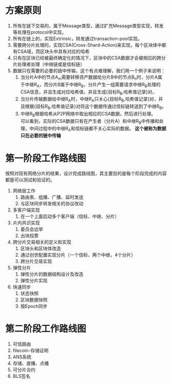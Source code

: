 

# 方案原则
1. 所有在链下交易的，属于Message类型，通过扩充Message类型实现，转发等处理在protocol中实现。
2. 所有在链上的，实现Extrinsic，转发通过transaction-pool实现。
3. 需要跨分片处理的，实现CSA(Cross-Shard-Action)来实现，每个区块体中都有CSA域，而区块头中具有对应的哈希
4. 只有在区块已经被最终确定化的情况下，区块中的CSA数据才会被相应的跨分片处理者处理（中继链或是信标链）
5. 数据只在需要的必要的链中传输，这个有点难理解，我们用一个例子来说明：
   1. 当分片A中的节点A<sub>m</sub>需要转移资产数据给分片B中的节点B<sub>n</sub>时，分片A属于中继R<sub>A</sub>，而分片B属于中继R<sub>B</sub>，分片产生一组需要请求中继R<sub>B</sub>处理的CSA信息，并且生成对应哈希值，并且生成{目标R<sub>B</sub>,哈希值记录}对。 
   2. 当分片传输数据给中继R<sub>A</sub>时，中继R<sub>A</sub>只关心{目标R<sub>B</sub>,哈希值记录}对，并且根据{目标R<sub>B</sub>,哈希值记录}对将这个数据传通过信标链转送到了中继R<sub>B</sub>。
   3. 中继R<sub>B</sub>根据哈希从P2P网络中取出相应的CSA数据，然后进行处理。  
   可以看到，实际的CSA数据只有在产生者（分片A）和中继R<sub>B</sub>中传播和处理，中间过程中的中继R<sub>A</sub>和信标链都不关心实际的数据。 
   **这个被称为数据只在必要的链中传输**


# 第一阶段工作路线图
按照对现有网络分片的结果，设计完成路线图，其主要目的是每个阶段完成的内容都是可以测试和验证的。
1. 网络层工作
   1. 路由表、组播、广播、延时发送
   2. 与区块同步转发相关的协议改动
2. 多客户端实现
   1. 在一个上面启动多个客户端（信标、中继、分片）
3. 片内共识实现
   1. 委员会远举
   2. 出块投票
4. 跨分片交易相关的定义和实现
   1. 区块头和区块体改造
   2. 通过创世配置实现分片（一个信标、两个中继，4个分片）
   3. 跨分片交易实现
5. 弹性分片
   1. 弹性分片的数据结构设计及改造
   2. 弹性分片实现
6. 快速同步
   1. 状态快照
   2. 区块数据快照
   3. 按Epoch同步

# 第二阶段工作路线图
1. 可信路由
2. filecoin-存储证明
3. ANS系统
4. 存储、直播、点播
5. 可分片合约
6. BLS签名